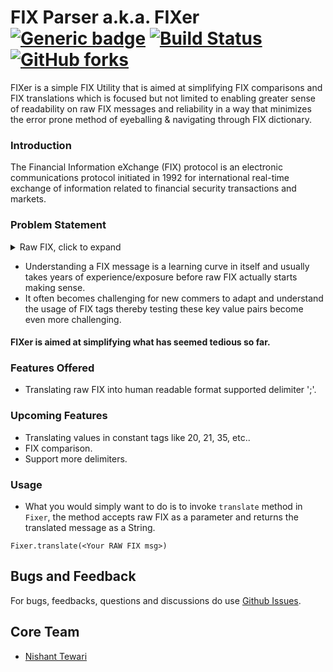 # FIX Parser a.k.a. FIXer [![Generic badge](https://img.shields.io/badge/Version-1.0-Green.svg)](https://github.com/ntewari29/FIXer) [![Build Status](https://travis-ci.org/ntewari29/FIXer.svg?branch=master)](https://travis-ci.org/ntewari29/FIXer) [![GitHub forks](https://img.shields.io/github/forks/Naereen/StrapDown.js.svg?style=social&label=Fork&maxAge=2592000)](https://github.com/ntewari29/FIXer/network)
FIXer is a simple FIX Utility that is aimed at simplifying FIX comparisons and FIX translations which is focused but not limited to enabling greater sense of readability on raw FIX messages and reliability in a way that minimizes the error prone method of eyeballing & navigating through FIX dictionary.

### Introduction
The Financial Information eXchange (FIX) protocol is an electronic communications protocol initiated in 1992 for international real-time exchange of information related to financial security transactions and markets. 

### Problem Statement

<details>
  <summary>Raw FIX, click to expand</summary>
  
  ```javascript
    8=FIX.4.2 ; 9=176 ; 35=8 ; 49=PHLX ; 56=PERS ; 52=20071123-05:30:00.000 ; 11=ATOMNOCCC9990900 ; 20=3 ; 150=E ; 39=E ; 55=MSFT ; 167=CS ; 54=1 ; 38=15 ; 40=2 ; 44=15 ; 58=PHLX EQUITY TESTING ; 59=0 ; 47=C ; 32=0 ; 31=0 ; 151=15 ; 14=0 ; 6=0 ; 10=128 ;
  ```
</details>

* Understanding a FIX message is a learning curve in itself and usually takes years of experience/exposure before raw FIX actually starts making sense.
* It often becomes challenging for new commers to adapt and understand the usage of FIX tags thereby testing these key value pairs become even more challenging.

#### FIXer is aimed at simplifying what has seemed tedious so far. 

### Features Offered 
* Translating raw FIX into human readable format supported delimiter ';'.

### Upcoming Features
* Translating values in constant tags like 20, 21, 35, etc..
* FIX comparison.
* Support more delimiters.

### Usage
* What you would simply want to do is to invoke ```translate``` method in ```Fixer```, the method accepts raw FIX as a parameter and returns the translated message as a String.

```
Fixer.translate(<Your RAW FIX msg>)
```

## Bugs and Feedback
For bugs, feedbacks, questions and discussions do use [Github Issues](https://github.com/ntewari29/FIXer/issues).

## Core Team
* [Nishant Tewari](https://github.com/ntewari29)
